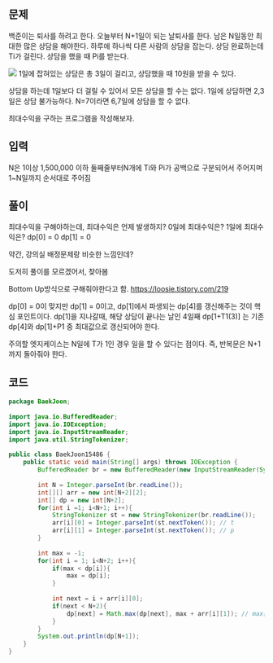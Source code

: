 ## 문제
백준이는 퇴사를 하려고 한다.
오늘부터 N+1일이 되는 날퇴사를 한다.
남은 N일동안 최대한 많은 상담을 해야한다.
하루에 하나씩 다른 사람의 상담을 잡는다.
상담 완료하는데 Ti가 걸린다.
상담을 했을 때 Pi를 받는다.


![](https://i.imgur.com/11dVLc7.png)
1일에 잡혀있는 상담은 총 3일이 걸리고, 상담했을 때 10원을 받을 수 있다.

상담을 하는데 1일보다 더 걸릴 수 있어서 모든 상담을 할 수는 없다.
1일에 상담하면 2,3일은 상담 불가능하다.
N=7이라면 6,7일에 상담을 할 수 없다.

최대수익을 구하는 프로그램을 작성해보자.

## 입력
N은 1이상 1,500,000 이하
둘째줄부터N개에 Ti와 Pi가 공백으로 구분되어서 주어지며 1~N일까지 순서대로 주어짐 

## 풀이
최대수익을 구해야하는데, 최대수익은 언제 발생하지?
0일에 최대수익은?
1일에 최대수익은?
dp\[0] = 0
dp\[1] = 0

약간, 강의실 배정문제랑 비슷한 느낌인데?

도저히 풀이를 모르겠어서, 찾아봄

Bottom Up방식으로 구해줘야한다고 함.
https://loosie.tistory.com/219

dp\[0] = 0이 맞지만
dp\[1] = 0이고, dp\[1]에서 파생되는 dp\[4]를 갱신해주는 것이 핵심 포인트이다.
dp\[1]을 지나갈때, 해당 상담이 끝나는 날인 4일째 dp\[1+T1(3)] 는 기존 dp\[4]와 dp\[1]+P1 중 최대값으로 갱신되어야 한다.

주의할 엣지케이스는 N일에 T가 1인 경우 일을 할 수 있다는 점이다.
즉, 반복문은 N+1까지 돌아줘야 한다.

## 코드

```java
package BaekJoon;  
  
import java.io.BufferedReader;  
import java.io.IOException;  
import java.io.InputStreamReader;  
import java.util.StringTokenizer;  
  
public class BaekJoon15486 {  
    public static void main(String[] args) throws IOException {  
        BufferedReader br = new BufferedReader(new InputStreamReader(System.in));  
  
        int N = Integer.parseInt(br.readLine());  
        int[][] arr = new int[N+2][2];  
        int[] dp = new int[N+2];  
        for(int i =1; i<N+1; i++){  
            StringTokenizer st = new StringTokenizer(br.readLine());  
            arr[i][0] = Integer.parseInt(st.nextToken()); // t  
            arr[i][1] = Integer.parseInt(st.nextToken()); // p  
        }  
  
        int max = -1;  
        for(int i = 1; i<N+2; i++){  
            if(max < dp[i]){  
                max = dp[i];  
            }  
  
            int next = i + arr[i][0];  
            if(next < N+2){  
                dp[next] = Math.max(dp[next], max + arr[i][1]); // max는 현재시점에서 가장 얻을 수 있는 큰 금액  
            }  
        }  
        System.out.println(dp[N+1]);  
    }  
}
```